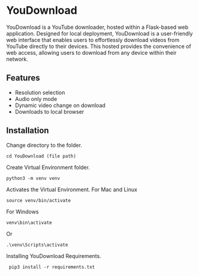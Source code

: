 # YouDownload
YouDownload is a YouTube downloader, hosted within a Flask-based web application. Designed for local deployment, YouDownload is a user-friendly web interface that enables users to effortlessly download videos from YouTube directly to their devices. This hosted provides the convenience of web access, allowing users to download from any device within their network.

## Features
- Resolution selection
- Audio only mode
- Dynamic video change on download
- Downloads to local browser
  
## Installation
Change directory to the folder.
```
cd YouDownload (file path)
```
Create Virtual Environment folder.
```
python3 -m venv venv
```
Activates the Virtual Environment.
For Mac and Linux
```
source venv/bin/activate
```
For Windows
```
venv\bin\activate
```
Or
```
.\venv\Scripts\activate
```
Installing YouDownload Requirements.
```
 pip3 install -r requirements.txt
